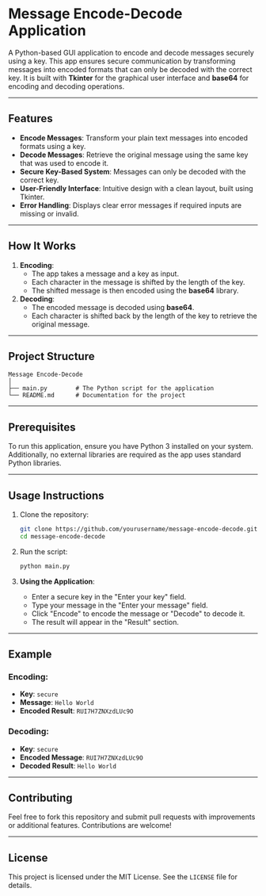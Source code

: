 # Message Encode-Decode Application

A Python-based GUI application to encode and decode messages securely using a key. This app ensures secure communication by transforming messages into encoded formats that can only be decoded with the correct key. It is built with **Tkinter** for the graphical user interface and **base64** for encoding and decoding operations.

---

## Features
- **Encode Messages**: Transform your plain text messages into encoded formats using a key.
- **Decode Messages**: Retrieve the original message using the same key that was used to encode it.
- **Secure Key-Based System**: Messages can only be decoded with the correct key.
- **User-Friendly Interface**: Intuitive design with a clean layout, built using Tkinter.
- **Error Handling**: Displays clear error messages if required inputs are missing or invalid.

---

## How It Works
1. **Encoding**:
   - The app takes a message and a key as input.
   - Each character in the message is shifted by the length of the key.
   - The shifted message is then encoded using the **base64** library.
2. **Decoding**:
   - The encoded message is decoded using **base64**.
   - Each character is shifted back by the length of the key to retrieve the original message.

---

## Project Structure
```
Message Encode-Decode
│
├── main.py        # The Python script for the application
└── README.md      # Documentation for the project
```

---

## Prerequisites
To run this application, ensure you have Python 3 installed on your system. Additionally, no external libraries are required as the app uses standard Python libraries.

---

## Usage Instructions

1. Clone the repository:
   ```bash
   git clone https://github.com/yourusername/message-encode-decode.git
   cd message-encode-decode
   ```

2. Run the script:
   ```bash
   python main.py
   ```

3. **Using the Application**:
   - Enter a secure key in the "Enter your key" field.
   - Type your message in the "Enter your message" field.
   - Click "Encode" to encode the message or "Decode" to decode it.
   - The result will appear in the "Result" section.

---

## Example
### Encoding:
- **Key**: `secure`
- **Message**: `Hello World`
- **Encoded Result**: `RUI7H7ZNXzdLUc9O`

### Decoding:
- **Key**: `secure`
- **Encoded Message**: `RUI7H7ZNXzdLUc9O`
- **Decoded Result**: `Hello World`

---

## Contributing
Feel free to fork this repository and submit pull requests with improvements or additional features. Contributions are welcome!

---

## License
This project is licensed under the MIT License. See the `LICENSE` file for details.
